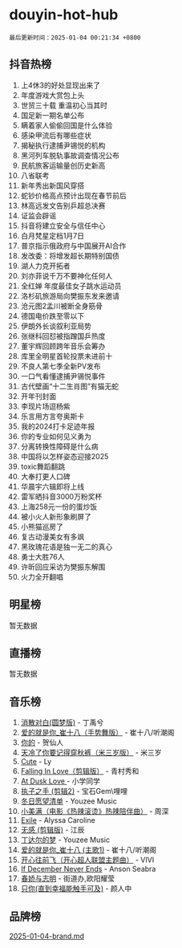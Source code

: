 # douyin-hot-hub

`最后更新时间：2025-01-04 00:21:34 +0800`

## 抖音热榜

1. 上4休3的好处显现出来了
1. 年度游戏大赏包上头
1. 世贸三十载 重温初心当其时
1. 国足新一期名单公布
1. 瞒着家人偷偷回国是什么体验
1. 感染甲流后有哪些症状
1. 揭秘执行逮捕尹锡悦的机构
1. 黑河列车脱轨事故调查情况公布
1. 民航旅客运输量创历史新高
1. 八省联考
1. 新年秀出新国风穿搭
1. 蛇钞价格高点预计出现在春节前后
1. 林高远发文告别乒超总决赛
1. 证监会辟谣
1. 抖音将建立安全与信任中心
1. 白月梵星定档1月7日
1. 普京指示俄政府与中国展开AI合作
1. 发改委：将增发超长期特别国债
1. 湖人力克开拓者
1. 刘亦菲说千万不要神化任何人
1. 全红婵 年度最佳女子跳水运动员
1. 洛杉矶旅游局向樊振东发来邀请
1. 沧元图2孟川被断全身筋骨
1. 德国电价跌至零以下
1. 伊朗外长谈叙利亚局势
1. 张继科回怼被指蹭国乒热度
1. 董宇辉回顾跨年音乐会筹办
1. 库里全明星首轮投票未进前十
1. 不良人第七季全新PV发布
1. 一口气看懂逮捕尹锡悦事件
1. 古代壁画“十二生肖图”有猫无蛇
1. 开年刊封面
1. 李现片场逗杨紫
1. 乐言用方言夸奥斯卡
1. 我的2024打卡足迹年报
1. 你的专业如何见义勇为
1. 分离转换性障碍是什么病
1. 中国将以怎样姿态迎接2025
1. toxic舞蹈翻跳
1. 大奉打更人口碑
1. 华晨宇六辑即将上线
1. 雷军晒抖音3000万粉奖杯
1. 上海258元一份的蛋炒饭
1. 被小火人新形象刷屏了
1. 小熊猫巡房了
1. 复古动漫美女有多飒
1. 黑玫瑰花语是独一无二的真心
1. 勇士大胜76人
1. 许昕回应采访为樊振东解围
1. 火力全开翻唱

## 明星榜

暂无数据

## 直播榜

暂无数据

## 音乐榜

1. [消散对白(圆梦版)](https://sf5-hl-cdn-tos.douyinstatic.com/obj/tos-cn-ve-2774/og4jB5I5IizzoZVAAAzWgBMAsMDWoArfwBOiFs) - 丁禹兮
1. [爱的就是你_崔十八（手势舞版）](https://sf5-hl-cdn-tos.douyinstatic.com/obj/tos-cn-ve-2774/oApB2AigNyB4sTw7JhBOikMAf0oDJzMWBuIrgm) - 崔十八/听潮阁
1. [你的](https://sf5-hl-cdn-tos.douyinstatic.com/obj/tos-cn-ve-2774/oYuIeKf42jB7sEV6B2upMdpYAgfrQWj0FeRegh) - 贺仙人
1. [天冷了你要记得穿秋裤（米三岁版）](https://sf5-hl-cdn-tos.douyinstatic.com/obj/tos-cn-ve-2774/oQlIwVIDWiZ6BQilAorS7MA0AgCkQDvcZAdm1) - 米三岁
1. [Cute](https://sf5-hl-cdn-tos.douyinstatic.com/obj/tos-cn-ve-2774/o4IbIzHWKAAB4wsS5qMBRiiAlEBGTpQRNfFvuo) - Ly
1. [Falling In Love（剪辑版）](https://sf5-hl-cdn-tos.douyinstatic.com/obj/tos-cn-ve-2774/o8ajpA8zzgBPahbBIO8AcKGBLJezFCRd1wfP9f) - 青村秀和
1. [ At Dusk  Love ](https://sf5-hl-cdn-tos.douyinstatic.com/obj/tos-cn-ve-2774/o8CrpCf5CaYgI4ZrtQgMQAFEfuGqNnRSDQAPBc) - 小学同学
1. [执子之手 (剪辑2)](https://sf5-hl-cdn-tos.douyinstatic.com/obj/tos-cn-ve-2774/oUoZLQjCc31XzqsBnBQUNgeKtYPBcgbFDwtfcu) - 宝石Gem\哩哩
1. [冬日愿望清单](https://sf5-hl-cdn-tos.douyinstatic.com/obj/tos-cn-ve-2774/oIIgUOeamCFCVAzxN6MFRLIBlLGpUqQxeeHrLE) - Youzee Music
1. [小美满（电影《热辣滚烫》热辣陪伴曲）](https://sf5-hl-cdn-tos.douyinstatic.com/obj/tos-cn-ve-2774/o0GAn2lSgfZIDUgtevCGDQYnFg4CwnrBaxbTZL) - 周深
1. [Exile](https://sf5-hl-cdn-tos.douyinstatic.com/obj/tos-cn-ve-2774/oYj4gAQTknKE3WW0Je8KGmQ7z1cA4FefwtbufD) - Alyssa Caroline
1. [无感 (剪辑版)](https://sf6-cdn-tos.douyinstatic.com/obj/tos-cn-ve-2774/o0eIsUzJBDlQaQFC5OFlgbMEZC1TFYBftOBn6p) - 江辰
1. [丁达尔的梦](https://sf5-hl-cdn-tos.douyinstatic.com/obj/tos-cn-ve-2774/oMU3WirUZBVQkAC9ccG5P2IQirziZM2RTInUY) - Youzee Music
1. [爱的就是你_崔十八 (主歌1)](https://sf5-hl-cdn-tos.douyinstatic.com/obj/tos-cn-ve-2774/oI5BO5DhFZ6UTcNCnZaOCBLtZ7WIMQGfgnXf5E) - 崔十八/听潮阁
1. [开心往前飞（开心超人联盟主题曲）](https://sf6-cdn-tos.douyinstatic.com/obj/tos-cn-ve-2774/9d8fb7c82cf1421fb93a9fe925275e0a) - VIVI
1. [If December Never Ends](https://sf6-cdn-tos.douyinstatic.com/obj/tos-cn-ve-2774/oY1IQMoTgCFIBg8RZifyqlBBt1UFgitTYmxeOS) - Anson Seabra
1. [春娇与志明](https://sf5-hl-cdn-tos.douyinstatic.com/obj/tos-cn-ve-2774/e530d8fceb7044b39707d7f9ff54add1) - 街道办,欧阳耀莹
1. [只你(直到幸福能触手可及)](https://sf5-hl-cdn-tos.douyinstatic.com/obj/tos-cn-ve-2774/o0lBkRDzFTeaVSUz3ZZSCBVtZ5DIMQGfgmEAuE) - 颜人中

## 品牌榜

[2025-01-04-brand.md](2025-01-04-brand.md)
